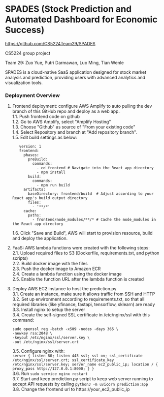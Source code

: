 # SPADES (Stock Prediction and Automated Dashboard for Economic Success)

https://github.com/CS5224Team29/SPADES

CS5224 group project

Team 29: Zuo Yue, Putri Darmawan, Luo Ming, Tian Wenle

SPADES is a cloud-native SaaS application designed for stock market analysis and prediction, providing users with advanced analytics and visualization tools.


### Deployment Overview
1. Frontend deployment: configure AWS Amplify to auto pulling the dev branch of this GitHub repo and deploy as a web app.<br>
1.1. Push frontend code on github<br>
1.2. Go to AWS Amplify, select "Amplify Hosting"<br>
1.3. Choose "Github" as source of "From your existing code"<br>
1.4. Select Repository and branch at "Add repository branch".<br>
1.5. Edit build settings as below:<br>
     ```
        version: 1
        frontend:
          phases:
            preBuild:
              commands:
                - cd frontend # Navigate into the React app directory
                - npm install
            build:
              commands:
                - npm run build
          artifacts:
            baseDirectory: frontend/build  # Adjust according to your React app's build output directory
            files:
              - '**/*'
          cache:
            paths:
              - frontend/node_modules/**/* # Cache the node_modules in the React app directory
     ```
     
   1.6. Click "Save and Build", AWS will start to provision resource, build and deploy the application.<br>
   
2. FaaS: AWS lambda functions were created with the following steps:<br>
2.1. Upload required files to S3 (Dockerfile, requirements.txt, and python scripts)<br>
2.2. Build docker image with the files<br>
2.3. Push the docker image to Amazon ECR<br>
2.4. Create a lambda function using the docker image<br>
2.5. Enable the function URL after the lambda function is created<br>

3. Deploy AWS EC2 instance to host the prediction.py<br>
3.1. Create an instance, make sure it allows traffic from SSH and HTTP<br>
3.2. Set up environment according to requirements.txt, so that all required libraries (like yfinance, fastapi, tensorflow, sklearn) are ready<br>
3.3. Install nginx to setup the server<br>
3.4. Create the self-signed SSL certificate in /etc/nginx/ssl with this command:<br>
     ```
     sudo openssl req -batch -x509 -nodes -days 365 \
     -newkey rsa:2048 \
     -keyout /etc/nginx/ssl/server.key \
     -out /etc/nginx/ssl/server.crt
     ```
     3.5. Configure nginx with:<br>
          ```
          server {
               listen 80;
               listen 443 ssl;
               ssl on;
               ssl_certificate /etc/nginx/ssl/server.crt;
               ssl_certificate_key /etc/nginx/ssl/server.key;
               server_name ec2_public_ip;
               location / {
                    proxy_pass http://127.0.0.1:8000;
               }
          }
          ```<br>
     3.6. Run ```sudo service nginx restart```<br>
     3.7. Start and keep prediction.py script to keep web server running to accept API requests by calling ```python3 -m uvicorn prediction:app```<br>
     3.8. Change the frontend url to https://your_ec2_public_ip
